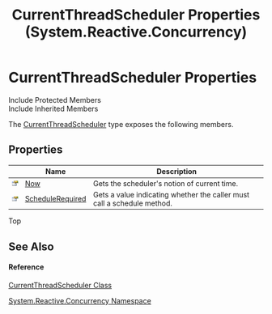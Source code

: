 ﻿---
title: CurrentThreadScheduler Properties (System.Reactive.Concurrency)
TOCTitle: CurrentThreadScheduler Properties
ms:assetid: Properties.T:System.Reactive.Concurrency.CurrentThreadScheduler
ms:mtpsurl: https://msdn.microsoft.com/en-us/library/system.reactive.concurrency.currentthreadscheduler_properties(v=VS.103)
ms:contentKeyID: 36068607
ms.date: 06/28/2011
mtps_version: v=VS.103
---

# CurrentThreadScheduler Properties

Include Protected Members  
Include Inherited Members  

The [CurrentThreadScheduler](hh229629\(v=vs.103\).md) type exposes the following members.

## Properties

<table>
<thead>
<tr class="header">
<th> </th>
<th>Name</th>
<th>Description</th>
</tr>
</thead>
<tbody>
<tr class="odd">
<td><img src="images\Hh211972.pubproperty(en-us,VS.103).gif" title="Public property" alt="Public property" /></td>
<td><a href="hh229518(v=vs.103).md">Now</a></td>
<td>Gets the scheduler's notion of current time.</td>
</tr>
<tr class="even">
<td><img src="images\Hh211972.pubproperty(en-us,VS.103).gif" title="Public property" alt="Public property" /></td>
<td><a href="hh229599(v=vs.103).md">ScheduleRequired</a></td>
<td>Gets a value indicating whether the caller must call a schedule method.</td>
</tr>
</tbody>
</table>

Top

## See Also

#### Reference

[CurrentThreadScheduler Class](hh229629\(v=vs.103\).md)

[System.Reactive.Concurrency Namespace](hh229042\(v=vs.103\).md)

